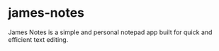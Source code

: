 # james-notes
James Notes is a simple and personal notepad app built for quick and efficient text editing.
